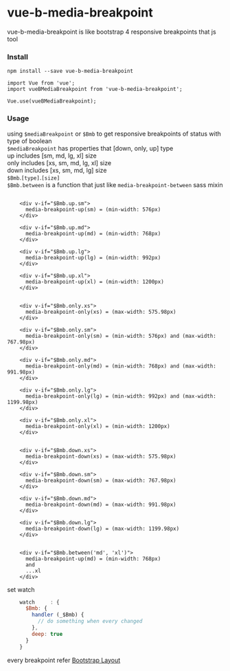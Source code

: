 # vue-b-media-breakpoint
vue-b-media-breakpoint is like bootstrap 4 responsive breakpoints that js tool

<h3>Install</h3>

```
npm install --save vue-b-media-breakpoint
```

```
import Vue from 'vue';
import vueBMediaBreakpoint from 'vue-b-media-breakpoint';

Vue.use(vueBMediaBreakpoint);
```

<h3>Usage</h3>

using `$mediaBreakpoint` or `$Bmb` to get responsive breakpoints of status with type of boolean  <br>
`$mediaBreakpoint` has properties that [down, only, up] type <br>
up includes [sm, md, lg, xl] size <br>
only includes [xs, sm, md, lg, xl] size <br>
down includes [xs, sm, md, lg] size <br>
`$Bmb`.`[type]`.`[size]` <br>
`$Bmb.between` is a function that just like `media-breakpoint-between` sass mixin
```vue

    <div v-if="$Bmb.up.sm">
      media-breakpoint-up(sm) = (min-width: 576px)
    </div>

    <div v-if="$Bmb.up.md">
      media-breakpoint-up(md) = (min-width: 768px)
    </div>

    <div v-if="$Bmb.up.lg">
      media-breakpoint-up(lg) = (min-width: 992px)
    </div>

    <div v-if="$Bmb.up.xl">
      media-breakpoint-up(xl) = (min-width: 1200px)
    </div>


    <div v-if="$Bmb.only.xs">
      media-breakpoint-only(xs) = (max-width: 575.98px)
    </div>

    <div v-if="$Bmb.only.sm">
      media-breakpoint-only(sm) = (min-width: 576px) and (max-width: 767.98px)
    </div>

    <div v-if="$Bmb.only.md">
      media-breakpoint-only(md) = (min-width: 768px) and (max-width: 991.98px)
    </div>

    <div v-if="$Bmb.only.lg">
      media-breakpoint-only(lg) = (min-width: 992px) and (max-width: 1199.98px)
    </div>

    <div v-if="$Bmb.only.xl">
      media-breakpoint-only(xl) = (min-width: 1200px)
    </div>


    <div v-if="$Bmb.down.xs">
      media-breakpoint-down(xs) = (max-width: 575.98px)
    </div>

    <div v-if="$Bmb.down.sm">
      media-breakpoint-down(sm) = (max-width: 767.98px)
    </div>

    <div v-if="$Bmb.down.md">
      media-breakpoint-down(md) = (max-width: 991.98px)
    </div>

    <div v-if="$Bmb.down.lg">
      media-breakpoint-down(lg) = (max-width: 1199.98px)
    </div>


    <div v-if="$Bmb.between('md', 'xl')">
      media-breakpoint-up(md) = (min-width: 768px)
      and
      ...xl
    </div>
```
set watch
```js
    watch     : {
      $Bmb: {
        handler (_$Bmb) {
          // do something when every changed
        },
        deep: true
      }
    }
```

every breakpoint refer [Bootstrap Layout](https://getbootstrap.com/docs/4.0/layout/overview/)
